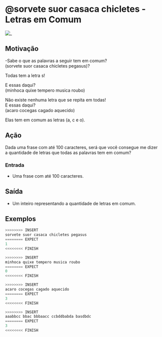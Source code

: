 # @sorvete suor casaca chicletes - Letras em Comum

![_](https://raw.githubusercontent.com/qxcodefup/arcade/master/base/sorvete/cover.jpg)

## Motivação

\-Sabe o que as palavras a seguir tem em comum?  
(sorvete suor casaca chicletes pegasus)?

Todas tem a letra s!

E essas daqui?  
(minhoca quixe tempero musica roubo)

Não existe nenhuma letra que se repita em todas!  
E essas daqui?  
(acaro cocegas cagado aquecido)

Elas tem em comum as letras (a, c e o).

## Ação

Dada uma frase com até 100 caracteres, será que você consegue me dizer a quantidade de letras que todas as palavras tem em comum?

### Entrada

- Uma frase com até 100 caracteres.  

## Saída

- Um inteiro representando a quantidade de letras em comum.

## Exemplos

``` py
>>>>>>>> INSERT
sorvete suor casaca chicletes pegasus
======== EXPECT
1
<<<<<<<< FINISH
```

```py
>>>>>>>> INSERT
minhoca quixe tempero musica roubo
======== EXPECT
0
<<<<<<<< FINISH
```

```py
>>>>>>>> INSERT
acaro cocegas cagado aquecido
======== EXPECT
3
<<<<<<<< FINISH
```

```py
>>>>>>>> INSERT
aaabbcc bbac bbbaacc ccbddbabda basdbdc
======== EXPECT
3
<<<<<<<< FINISH
```
